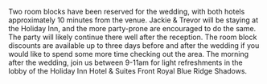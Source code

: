 Two room blocks have been reserved for the wedding, with both hotels approximately 10 minutes from the venue. Jackie & Trevor will be staying at the Holiday Inn, and the more party-prone are encouraged to do the same. The party will likely continue there well after the reception. The room block discounts are available up to three days before and after the wedding if you would like to spend some more time checking out the area. The morning after the wedding, join us between 9-11am for light refreshments in the lobby of the Holiday Inn Hotel & Suites
Front Royal Blue Ridge Shadows.